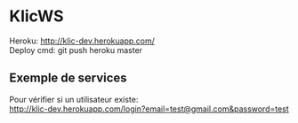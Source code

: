 # KlicWS

Heroku: http://klic-dev.herokuapp.com/<br>
Deploy cmd: git push heroku master<br>


## Exemple de services
Pour vérifier si un utilisateur existe:<br>
http://klic-dev.herokuapp.com/login?email=test@gmail.com&password=test
